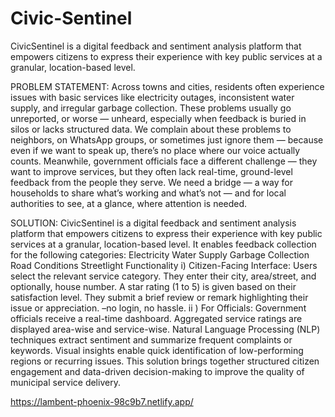 # Civic-Sentinel
CivicSentinel is a digital feedback and sentiment analysis platform that empowers citizens to express their experience with key public services at a granular, location-based level.

PROBLEM STATEMENT:
Across towns and cities, residents often experience issues with basic services like electricity outages, inconsistent water supply, and irregular garbage collection. These problems usually go unreported, or worse — unheard, especially when feedback is buried in silos or lacks structured data.
We complain about these problems to neighbors, on WhatsApp groups, or sometimes just ignore them — because even if we want to speak up, there’s no place where our voice actually counts.
Meanwhile, government officials face a different challenge — they want to improve services, but they often lack real-time, ground-level feedback from the people they serve.
We need a bridge — a way for households to share what’s working and what’s not — and for local authorities to see, at a glance, where attention is needed.

SOLUTION:
CivicSentinel is a digital feedback and sentiment analysis platform that empowers citizens to express their experience with key public services at a granular, location-based level. It enables feedback collection for the following categories:
Electricity
Water Supply
Garbage Collection
Road Conditions
Streetlight Functionality
	i) Citizen-Facing Interface:
Users select the relevant service category.
They enter their city, area/street, and optionally, house number.
A star rating (1 to 5) is given based on their satisfaction level.
They submit a brief review or remark highlighting their issue or appreciation. –no login, no hassle.
	ii ) For Officials:
Government officials receive a real-time dashboard.
Aggregated service ratings are displayed area-wise and service-wise.
Natural Language Processing (NLP) techniques extract sentiment and summarize frequent complaints or keywords.
Visual insights enable quick identification of low-performing regions or recurring issues.
This solution brings together structured citizen engagement and data-driven decision-making to improve the quality of municipal service delivery.

https://lambent-phoenix-98c9b7.netlify.app/
